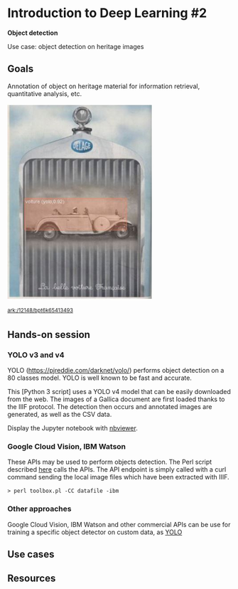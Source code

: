 # Introduction to Deep Learning #2
**Object detection**

Use case: object detection on heritage images 

## Goals 
Annotation of object on heritage material for information retrieval, quantitative analysis, etc.

![Object detection on engraving material](https://github.com/altomator/Introduction_to_Deep_Learning-2-Object_Detection/blob/main/images/objet.JPG)

<sup>[ark:/12148/bpt6k65413493](https://gallica.bnf.fr/ark:/12148/bpt6k65413493/f964.item)</sup>


## Hands-on session 

### YOLO v3 and v4
YOLO (https://pjreddie.com/darknet/yolo/) performs object detection on a 80 classes model. YOLO is well known to be fast and accurate.

This [Python 3 script] uses a YOLO v4 model that can be easily downloaded from the web. The images of a Gallica document are first loaded thanks to the IIIF protocol. The detection then occurs and annotated images are generated, as well as the CSV data. 

Display the Jupyter notebook with [nbviewer](https://nbviewer.jupyter.org/github/altomator/Introduction_to_Deep_Learning-2-Object_Detection/blob/main/binder/object-detection-with-yolo.py).




### Google Cloud Vision, IBM Watson 

These APIs may be used to perform objects detection. The Perl script described [here](https://github.com/altomator/Image_Retrieval) calls the APIs. The API endpoint is simply called with a curl command sending the local image files which have been extracted with IIIF.

```
> perl toolbox.pl -CC datafile -ibm
```


### Other approaches

Google Cloud Vision, IBM Watson and other commercial APIs can be use for training a specific object detector on custom data, as [YOLO](https://towardsdatascience.com/how-to-train-a-custom-object-detection-model-with-yolo-v5-917e9ce13208) 

## Use cases


## Resources


